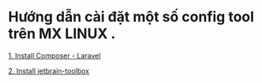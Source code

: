 # Hướng dẫn cài đặt một số config tool trên MX LINUX .

[1. Install Composer - Laravel](php_laravel_composer_config.md)

[2. Install jetbrain-toolbox](jetbrain_toolbox_config.md)